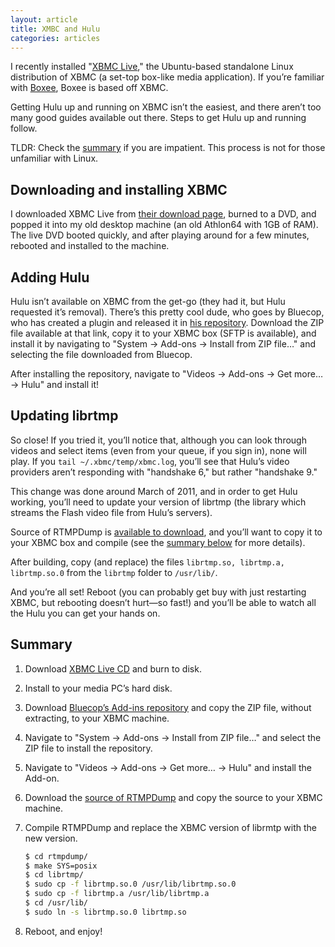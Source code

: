 ```yaml
---
layout: article
title: XMBC and Hulu
categories: articles
---
```


I recently installed "[XBMC Live](http://xbmc.org/)," the Ubuntu-based standalone Linux distribution of XBMC (a set-top box-like media application). If you’re familiar with [Boxee](http://boxee.tv), Boxee is based off XBMC.

Getting Hulu up and running on XBMC isn’t the easiest, and there aren’t too many good guides available out there. Steps to get Hulu up and running follow.

TLDR: Check the [summary](#summary) if you are impatient. This process is not for those unfamiliar with Linux.

## Downloading and installing XBMC

I downloaded XBMC Live from [their download page](http://xbmc.org/download/), burned to a DVD, and popped it into my old desktop machine (an old Athlon64 with 1GB of RAM). The live DVD booted quickly, and after playing around for a few minutes, rebooted and installed to the machine.

## Adding Hulu

Hulu isn’t available on XBMC from the get-go (they had it, but Hulu requested it’s removal). There’s this pretty cool dude, who goes by Bluecop, who has created a plugin and released it in [his repository](http://code.google.com/p/bluecop-xbmc-repo/downloads/list). Download the ZIP file available at that link, copy it to your XBMC box (SFTP is available), and install it by navigating to "System → Add-ons → Install from ZIP file…" and selecting the file downloaded from Bluecop.

After installing the repository, navigate to "Videos → Add-ons → Get more… → Hulu" and install it!

## Updating librtmp

So close! If you tried it, you’ll notice that, although you can look through videos and select items (even from your queue, if you sign in), none will play. If you `tail ~/.xbmc/temp/xbmc.log`, you’ll see that Hulu’s video providers aren’t responding with "handshake 6," but rather "handshake 9."

This change was done around March of 2011, and in order to get Hulu working, you’ll need to update your version of librtmp (the library which streams the Flash video file from Hulu’s servers).

Source of RTMPDump is [available to download](http://rtmpdump.mplayerhq.hu/), and you’ll want to copy it to your XBMC box and compile (see the [summary below](#summary) for more details).

After building, copy (and replace) the files `librtmp.so, librtmp.a, librtmp.so.0` from the `librtmp` folder to `/usr/lib/`.

And you’re all set! Reboot (you can probably get buy with just restarting XBMC, but rebooting doesn’t hurt—so fast!) and you’ll be able to watch all the Hulu you can get your hands on.

## <a name="summary">Summary</a>

1. Download [XBMC Live CD](http://xbmc.org/download) and burn to disk.
2. Install to your media PC’s hard disk.
3. Download [Bluecop’s Add-ins repository](http://code.google.com/p/bluecop-xbmc-repo/downloads/list) and copy the ZIP file, without extracting, to your XBMC machine.
4. Navigate to "System → Add-ons → Install from ZIP file…" and select the ZIP file to install the repository.
5. Navigate to "Videos → Add-ons → Get more… → Hulu" and install the Add-on.
6. Download the [source of RTMPDump](http://rtmpdump.mplayerhq.hu/) and copy the source to your XBMC machine.
7. Compile RTMPDump and replace the XBMC version of librmtp with the new version.

    ```bash
    $ cd rtmpdump/
    $ make SYS=posix
    $ cd librtmp/
    $ sudo cp -f librtmp.so.0 /usr/lib/librtmp.so.0
    $ sudo cp -f librtmp.a /usr/lib/librtmp.a
    $ cd /usr/lib/
    $ sudo ln -s librtmp.so.0 librtmp.so
    ```

8. Reboot, and enjoy!
